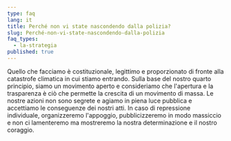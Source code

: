 ```yaml
---
type: faq
lang: it
title: Perché non vi state nascondendo dalla polizia?
slug: Perché-non-vi-state-nascondendo-dalla-polizia
faq_types:
  - la-strategia
published: true
---
```

Quello che facciamo è costituzionale, legittimo e proporzionato di fronte alla catastrofe climatica in cui stiamo entrando. Sulla base del nostro quarto principio, siamo un movimento aperto e consideriamo che l'apertura e la trasparenza è ciò che permette la crescita di un movimento di massa. Le nostre azioni non sono segrete e agiamo in piena luce pubblica e accettiamo le conseguenze dei nostri atti. In caso di repressione individuale, organizzeremo l'appoggio, pubblicizzeremo in modo massiccio e non ci lamenteremo ma mostreremo la nostra determinazione e il nostro coraggio.